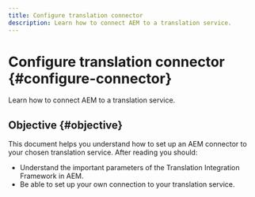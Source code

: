 ```yaml
---
title: Configure translation connector
description: Learn how to connect AEM to a translation service.
---
```

# Configure translation connector {#configure-connector}

Learn how to connect AEM to a translation service.

## Objective {#objective}

This document helps you understand how to set up an AEM connector to your chosen translation service. After reading you should:

* Understand the important parameters of the Translation Integration Framework in AEM.
* Be able to set up your own connection to your translation service.

